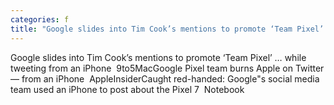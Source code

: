 ```yaml
---
categories: f
title: "Google slides into Tim Cook’s mentions to promote ‘Team Pixel’ … while tweeting from an iPhone  9to5Mac"
---
```

Google slides into Tim Cook’s mentions to promote ‘Team Pixel’ … while tweeting from an iPhone&nbsp;&nbsp;9to5MacGoogle Pixel team burns Apple on Twitter — from an iPhone&nbsp;&nbsp;AppleInsiderCaught red-handed: Google"s social media team used an iPhone to post about the Pixel 7&nbsp;&nbsp;Notebook